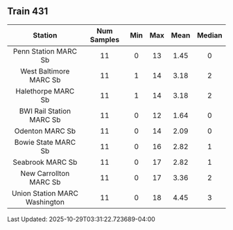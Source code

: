 ## Train 431

| Station | Num Samples | Min | Max | Mean | Median |
| :-----: | :---------: | :-: | :-: | :--: | :----: |
| Penn Station MARC Sb | 11 | 0 | 13 | 1.45 | 0 |
| West Baltimore MARC Sb | 11 | 1 | 14 | 3.18 | 2 |
| Halethorpe MARC Sb | 11 | 1 | 14 | 3.18 | 2 |
| BWI Rail Station MARC Sb | 11 | 0 | 12 | 1.64 | 0 |
| Odenton MARC Sb | 11 | 0 | 14 | 2.09 | 0 |
| Bowie State MARC Sb | 11 | 0 | 16 | 2.82 | 1 |
| Seabrook MARC Sb | 11 | 0 | 17 | 2.82 | 1 |
| New Carrollton MARC Sb | 11 | 0 | 17 | 3.36 | 2 |
| Union Station MARC Washington | 11 | 0 | 18 | 4.45 | 3 |


Last Updated: 2025-10-29T03:31:22.723689-04:00